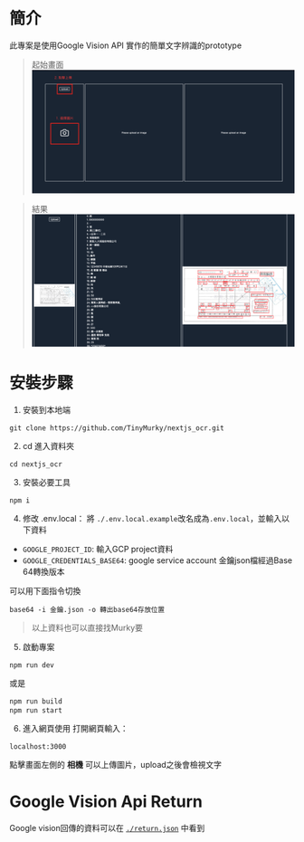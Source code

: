 # 簡介
此專案是使用Google Vision API 實作的簡單文字辨識的prototype

> 起始畫面
![](./README/uploadImg.png)

> 結果
![](./README/demo1.png)

# 安裝步驟
1. 安裝到本地端
```
git clone https://github.com/TinyMurky/nextjs_ocr.git
```

2. cd 進入資料夾
```
cd nextjs_ocr
```

3. 安裝必要工具
```
npm i
```

4. 修改 .env.local：
將 `./.env.local.example`改名成為`.env.local`，並輸入以下資料
- `GOOGLE_PROJECT_ID`: 輸入GCP project資料
- `GOOGLE_CREDENTIALS_BASE64`: google service account 金鑰json檔經過Base 64轉換版本

可以用下面指令切換
```
base64 -i 金鑰.json -o 轉出base64存放位置
```

> 以上資料也可以直接找Murky要

5. 啟動專案
```
npm run dev
```

或是
```
npm run build
npm run start
```

6. 進入網頁使用
打開網頁輸入：
```
localhost:3000
```

點擊畫面左側的 **相機** 可以上傳圖片，upload之後會檢視文字

# Google Vision Api Return
Google vision回傳的資料可以在 [`./return.json`](./return.json) 中看到